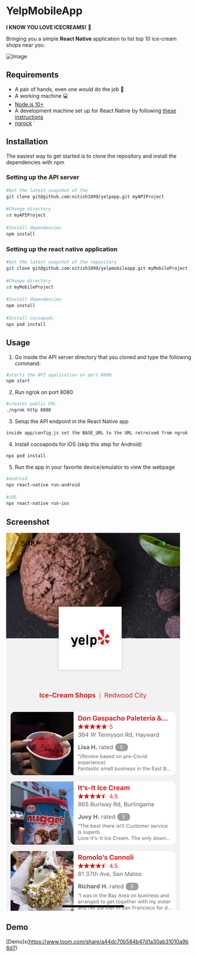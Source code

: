 # YelpMobileApp

**I KNOW YOU LOVE ICECREAMS!** :icecream:

Bringing you a simple **React Native** application to list top 10 ice-cream shops near you.

![Image](https://img2.pngio.com/yelp-icon-png-carolina-ready-mix-builders-supply-inc-yelp-icon-png-200_200.png)

## Requirements

- A pair of hands, even one would do the job :open_hands:
- A working machine :computer:
- [Node.js 10+](https://nodejs.org)
- A development machine set up for React Native by following [these instructions](https://reactnative.dev/docs/environment-setup)
- [ngrock](https://ngrok.com/)
`

## Installation

The easiest way to get started is to clone the repository and install the dependencies with npm

### Setting up the API server
```bash
#Get the latest snapshot of the
git clone git@github.com:nitish1099/yelpapp.git myAPIProject

#Change directory
cd myAPIProject

#Install dependencies
npm install
```

### Setting up the react native application
```bash
#Get the latest snapshot of the repository
git clone git@github.com:nitish1099/yelpmobileapp.git myMobileProject

#Change directory
cd myMobileProject

#Install dependencies
npm install

#Install cocoapods
npx pod install
```


## Usage 

1. Go inside the API server directory that you cloned and type the following command:
```bash
#starts the API application on port 8080
npm start
```
2. Run ngrok on port 8080
```bash
#creates public URL
./ngrok http 8080
```
3. Setup the API endpoint in the React Native app
```bash
inside app/config.js set the BASE_URL to the URL retreived from ngrok
```
4. Install cocoapods for iOS (skip this step for Android)
```bash
npx pod install
```
5. Run the app in your favorite device/emulator to view the webpage
```bash
#android
npx react-native run-android

#iOS
npx react-native run-ios
```

## Screenshot
![Screenshot](./screenshot.png)

## Demo
[Demo]x(https://www.loom.com/share/a44dc70b584b47d1a30ab31010a9b6d7)
